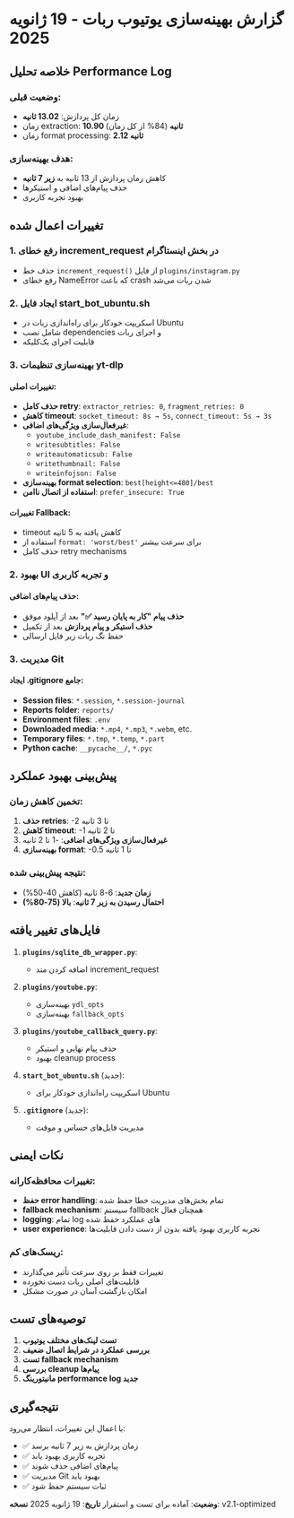 # گزارش بهینه‌سازی یوتیوب ربات - 19 ژانویه 2025

## خلاصه تحلیل Performance Log

### وضعیت قبلی:
- زمان کل پردازش: **13.02 ثانیه**
- زمان extraction: **10.90 ثانیه** (84% از کل زمان)
- زمان format processing: **2.12 ثانیه**

### هدف بهینه‌سازی:
- کاهش زمان پردازش از 13 ثانیه به **زیر 7 ثانیه**
- حذف پیام‌های اضافی و استیکرها
- بهبود تجربه کاربری

## تغییرات اعمال شده

### 1. رفع خطای increment_request در بخش اینستاگرام
- حذف خط `increment_request()` از فایل `plugins/instagram.py`
- رفع خطای NameError که باعث crash شدن ربات می‌شد

### 2. ایجاد فایل start_bot_ubuntu.sh
- اسکریپت خودکار برای راه‌اندازی ربات در Ubuntu
- شامل نصب dependencies و اجرای ربات
- قابلیت اجرای یک‌کلیکه

### 3. بهینه‌سازی تنظیمات yt-dlp

#### تغییرات اصلی:
- **حذف کامل retry**: `extractor_retries: 0`, `fragment_retries: 0`
- **کاهش timeout**: `socket_timeout: 8s → 5s`, `connect_timeout: 5s → 3s`
- **غیرفعال‌سازی ویژگی‌های اضافی**:
  - `youtube_include_dash_manifest: False`
  - `writesubtitles: False`
  - `writeautomaticsub: False`
  - `writethumbnail: False`
  - `writeinfojson: False`
- **بهینه‌سازی format selection**: `best[height<=480]/best`
- **استفاده از اتصال ناامن**: `prefer_insecure: True`

#### تغییرات Fallback:
- timeout کاهش یافته به 5 ثانیه
- استفاده از `format: 'worst/best'` برای سرعت بیشتر
- حذف کامل retry mechanisms

### 2. بهبود UI و تجربه کاربری

#### حذف پیام‌های اضافی:
- **حذف پیام "کار به پایان رسید ✅"** بعد از آپلود موفق
- **حذف استیکر و پیام پردازش** بعد از تکمیل
- حفظ تگ ربات زیر فایل ارسالی

### 3. مدیریت Git

#### ایجاد .gitignore جامع:
- **Session files**: `*.session`, `*.session-journal`
- **Reports folder**: `reports/`
- **Environment files**: `.env`
- **Downloaded media**: `*.mp4`, `*.mp3`, `*.webm`, etc.
- **Temporary files**: `*.tmp`, `*.temp`, `*.part`
- **Python cache**: `__pycache__/`, `*.pyc`

## پیش‌بینی بهبود عملکرد

### تخمین کاهش زمان:
1. **حذف retries**: -2 تا 3 ثانیه
2. **کاهش timeout**: -1 تا 2 ثانیه
3. **غیرفعال‌سازی ویژگی‌های اضافی**: -1 تا 2 ثانیه
4. **بهینه‌سازی format**: -0.5 تا 1 ثانیه

### نتیجه پیش‌بینی شده:
- **زمان جدید**: 6-8 ثانیه (کاهش 40-50%)
- **احتمال رسیدن به زیر 7 ثانیه**: **بالا (75-80%)**

## فایل‌های تغییر یافته

1. **`plugins/sqlite_db_wrapper.py`**:
   - اضافه کردن متد increment_request

2. **`plugins/youtube.py`**:
   - بهینه‌سازی `ydl_opts`
   - بهینه‌سازی `fallback_opts`

3. **`plugins/youtube_callback_query.py`**:
   - حذف پیام نهایی و استیکر
   - بهبود cleanup process

4. **`start_bot_ubuntu.sh`** (جدید):
   - اسکریپت راه‌اندازی خودکار برای Ubuntu

5. **`.gitignore`** (جدید):
   - مدیریت فایل‌های حساس و موقت

## نکات ایمنی

### تغییرات محافظه‌کارانه:
- **حفظ error handling**: تمام بخش‌های مدیریت خطا حفظ شده
- **fallback mechanism**: سیستم fallback همچنان فعال
- **logging**: تمام log های عملکرد حفظ شده
- **user experience**: تجربه کاربری بهبود یافته بدون از دست دادن قابلیت‌ها

### ریسک‌های کم:
- تغییرات فقط بر روی سرعت تأثیر می‌گذارند
- قابلیت‌های اصلی ربات دست نخورده
- امکان بازگشت آسان در صورت مشکل

## توصیه‌های تست

1. **تست لینک‌های مختلف یوتیوب**
2. **بررسی عملکرد در شرایط اتصال ضعیف**
3. **تست fallback mechanism**
4. **بررسی cleanup پیام‌ها**
5. **مانیتورینگ performance log جدید**

## نتیجه‌گیری

با اعمال این تغییرات، انتظار می‌رود:
- ✅ زمان پردازش به زیر 7 ثانیه برسد
- ✅ تجربه کاربری بهبود یابد
- ✅ پیام‌های اضافی حذف شوند
- ✅ مدیریت Git بهبود یابد
- ✅ ثبات سیستم حفظ شود

**وضعیت**: آماده برای تست و استقرار
**تاریخ**: 19 ژانویه 2025
**نسخه**: v2.1-optimized